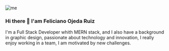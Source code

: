 ![me](https://res.cloudinary.com/duoshgr3h/image/upload/v1693405871/Readme_Github_t7kt9p.png)

### Hi there 👋 I'am Feliciano Ojeda Ruiz

I'm a Full Stack Developer whith MERN stack, and I also have a background in graphic design, passionate about technology and innovation, I really enjoy working in a team, I am motivated by new challenges.




<!--
**FeliOjedaRuiz/FeliOjedaRuiz** is a ✨ _special_ ✨ repository because its `README.md` (this file) appears on your GitHub profile.

Here are some ideas to get you started:

- 🔭 I’m currently working on ...
- 🌱 I’m currently learning ...
- 👯 I’m looking to collaborate on ...
- 🤔 I’m looking for help with ...
- 💬 Ask me about ...
- 📫 How to reach me: ...
- 😄 Pronouns: ...
- ⚡ Fun fact: ...
-->
